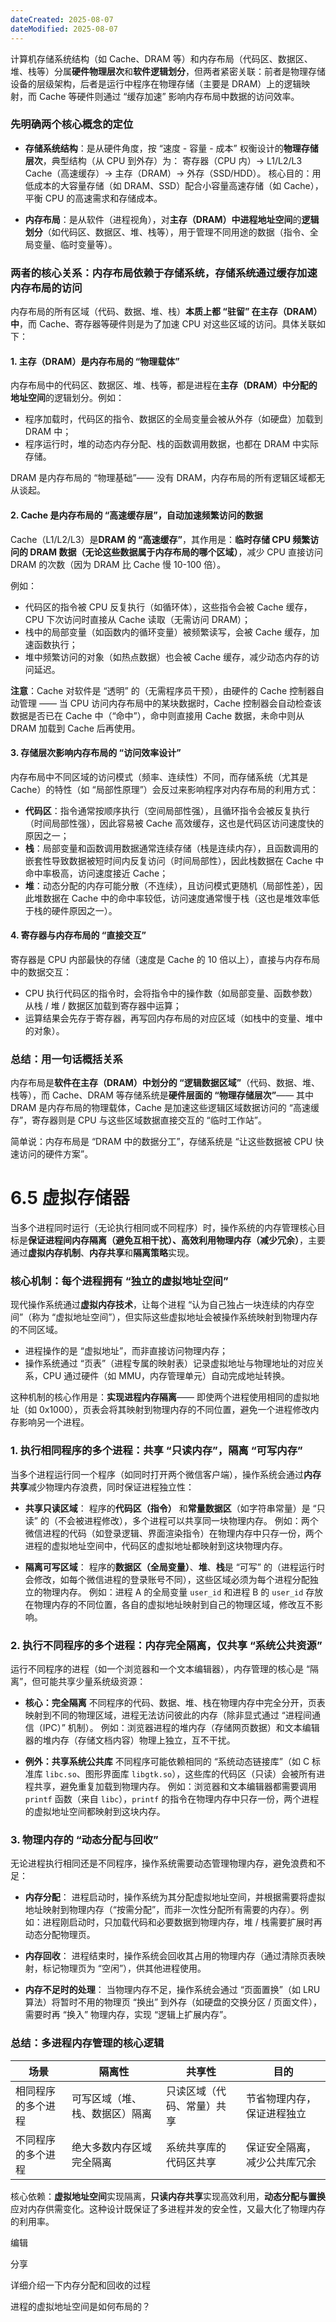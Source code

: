 ```yaml
---
dateCreated: 2025-08-07
dateModified: 2025-08-07
---
```


计算机存储系统结构（如 Cache、DRAM 等）和内存布局（代码区、数据区、堆、栈等）分属**硬件物理层次**和**软件逻辑划分**，但两者紧密关联：前者是物理存储设备的层级架构，后者是运行中程序在物理存储（主要是 DRAM）上的逻辑映射，而 Cache 等硬件则通过 “缓存加速” 影响内存布局中数据的访问效率。

### 先明确两个核心概念的定位

- **存储系统结构**：是从硬件角度，按 “速度 - 容量 - 成本” 权衡设计的**物理存储层次**，典型结构（从 CPU 到外存）为：
    寄存器（CPU 内）→ L1/L2/L3 Cache（高速缓存）→ 主存（DRAM）→ 外存（SSD/HDD）。
    核心目的：用低成本的大容量存储（如 DRAM、SSD）配合小容量高速存储（如 Cache），平衡 CPU 的高速需求和存储成本。

- **内存布局**：是从软件（进程视角），对**主存（DRAM）中进程地址空间**的**逻辑划分**（如代码区、数据区、堆、栈等），用于管理不同用途的数据（指令、全局变量、临时变量等）。

### 两者的核心关系：内存布局依赖于存储系统，存储系统通过缓存加速内存布局的访问

内存布局的所有区域（代码、数据、堆、栈）**本质上都 “驻留” 在主存（DRAM）中**，而 Cache、寄存器等硬件则是为了加速 CPU 对这些区域的访问。具体关联如下：

#### 1. 主存（DRAM）是内存布局的 “物理载体”

内存布局中的代码区、数据区、堆、栈等，都是进程在**主存（DRAM）中分配的地址空间**的逻辑划分。例如：

- 程序加载时，代码区的指令、数据区的全局变量会被从外存（如硬盘）加载到 DRAM 中；
- 程序运行时，堆的动态内存分配、栈的函数调用数据，也都在 DRAM 中实际存储。

DRAM 是内存布局的 “物理基础”—— 没有 DRAM，内存布局的所有逻辑区域都无从谈起。

#### 2. Cache 是内存布局的 “高速缓存层”，自动加速频繁访问的数据

Cache（L1/L2/L3）是**DRAM 的 “高速缓存”**，其作用是：**临时存储 CPU 频繁访问的 DRAM 数据（无论这些数据属于内存布局的哪个区域）**，减少 CPU 直接访问 DRAM 的次数（因为 DRAM 比 Cache 慢 10-100 倍）。

例如：

- 代码区的指令被 CPU 反复执行（如循环体），这些指令会被 Cache 缓存，CPU 下次访问时直接从 Cache 读取（无需访问 DRAM）；
- 栈中的局部变量（如函数内的循环变量）被频繁读写，会被 Cache 缓存，加速函数执行；
- 堆中频繁访问的对象（如热点数据）也会被 Cache 缓存，减少动态内存的访问延迟。

**注意**：Cache 对软件是 “透明” 的（无需程序员干预），由硬件的 Cache 控制器自动管理 —— 当 CPU 访问内存布局中的某块数据时，Cache 控制器会自动检查该数据是否已在 Cache 中（“命中”），命中则直接用 Cache 数据，未命中则从 DRAM 加载到 Cache 后再使用。

#### 3. 存储层次影响内存布局的 “访问效率设计”

内存布局中不同区域的访问模式（频率、连续性）不同，而存储系统（尤其是 Cache）的特性（如 “局部性原理”）会反过来影响程序对内存布局的利用方式：

- **代码区**：指令通常按顺序执行（空间局部性强），且循环指令会被反复执行（时间局部性强），因此容易被 Cache 高效缓存，这也是代码区访问速度快的原因之一；
- **栈**：局部变量和函数调用数据通常连续存储（栈是连续内存），且函数调用的嵌套性导致数据被短时间内反复访问（时间局部性），因此栈数据在 Cache 中命中率极高，访问速度接近 Cache；
- **堆**：动态分配的内存可能分散（不连续），且访问模式更随机（局部性差），因此堆数据在 Cache 中的命中率较低，访问速度通常慢于栈（这也是堆效率低于栈的硬件原因之一）。

#### 4. 寄存器与内存布局的 “直接交互”

寄存器是 CPU 内部最快的存储（速度是 Cache 的 10 倍以上），直接与内存布局中的数据交互：

- CPU 执行代码区的指令时，会将指令中的操作数（如局部变量、函数参数）从栈 / 堆 / 数据区加载到寄存器中运算；
- 运算结果会先存于寄存器，再写回内存布局的对应区域（如栈中的变量、堆中的对象）。

### 总结：用一句话概括关系

内存布局是**软件在主存（DRAM）中划分的 “逻辑数据区域”**（代码、数据、堆、栈等），而 Cache、DRAM 等存储系统是**硬件层面的 “物理存储层次”**—— 其中 DRAM 是内存布局的物理载体，Cache 是加速这些逻辑区域数据访问的 “高速缓存”，寄存器则是 CPU 与这些区域数据直接交互的 “临时工作站”。

简单说：内存布局是 “DRAM 中的数据分工”，存储系统是 “让这些数据被 CPU 快速访问的硬件方案”。

# 6.5 虚拟存储器

当多个进程同时运行（无论执行相同或不同程序）时，操作系统的内存管理核心目标是**保证进程间内存隔离（避免互相干扰）、高效利用物理内存（减少冗余）**，主要通过**虚拟内存机制**、**内存共享**和**隔离策略**实现。

### 核心机制：每个进程拥有 “独立的虚拟地址空间”

现代操作系统通过**虚拟内存技术**，让每个进程 “认为自己独占一块连续的内存空间”（称为 “虚拟地址空间”），但实际这些虚拟地址会被操作系统映射到物理内存的不同区域。

- 进程操作的是 “虚拟地址”，而非直接访问物理内存；
- 操作系统通过 “页表”（进程专属的映射表）记录虚拟地址与物理地址的对应关系，CPU 通过硬件（如 MMU，内存管理单元）自动完成地址转换。

这种机制的核心作用是：**实现进程内存隔离**—— 即使两个进程使用相同的虚拟地址（如 0x1000），页表会将其映射到物理内存的不同位置，避免一个进程修改内存影响另一个进程。

### 1. 执行**相同程序**的多个进程：共享 “只读内存”，隔离 “可写内存”

当多个进程运行同一个程序（如同时打开两个微信客户端），操作系统会通过**内存共享**减少物理内存浪费，同时保证进程独立性：

- **共享只读区域**：
    程序的**代码区（指令）** 和**常量数据区**（如字符串常量）是 “只读” 的（不会被进程修改），多个进程可以共享同一块物理内存。
    例如：两个微信进程的代码（如登录逻辑、界面渲染指令）在物理内存中只存一份，两个进程的虚拟地址空间中，代码区的虚拟地址都映射到这块物理内存。

- **隔离可写区域**：
    程序的**数据区（全局变量）**、**堆**、**栈**是 “可写” 的（进程运行时会修改，如每个微信进程的登录账号不同），这些区域必须为每个进程分配独立的物理内存。
    例如：进程 A 的全局变量 `user_id` 和进程 B 的 `user_id` 存放在物理内存的不同位置，各自的虚拟地址映射到自己的物理区域，修改互不影响。

### 2. 执行**不同程序**的多个进程：内存完全隔离，仅共享 “系统公共资源”

运行不同程序的进程（如一个浏览器和一个文本编辑器），内存管理的核心是 “隔离”，但可能共享少量系统级资源：

- **核心：完全隔离**
    不同程序的代码、数据、堆、栈在物理内存中完全分开，页表映射到不同的物理区域，进程无法访问彼此的内存（除非显式通过 “进程间通信（IPC）” 机制）。
    例如：浏览器进程的堆内存（存储网页数据）和文本编辑器的堆内存（存储文档内容）物理上独立，互不干扰。

- **例外：共享系统公共库**
    不同程序可能依赖相同的 “系统动态链接库”（如 C 标准库 `libc.so`、图形界面库 `libgtk.so`），这些库的代码区（只读）会被所有进程共享，避免重复加载到物理内存。
    例如：浏览器和文本编辑器都需要调用 `printf` 函数（来自 `libc`），`printf` 的指令在物理内存中只存一份，两个进程的虚拟地址空间都映射到这块内存。

### 3. 物理内存的 “动态分配与回收”

无论进程执行相同还是不同程序，操作系统需要动态管理物理内存，避免浪费和不足：

- **内存分配**：
    进程启动时，操作系统为其分配虚拟地址空间，并根据需要将虚拟地址映射到物理内存（“按需分配”，而非一次性分配所有需要的内存）。例如：进程刚启动时，只加载代码和必要数据到物理内存，堆 / 栈需要扩展时再动态分配物理页。

- **内存回收**：
    进程结束时，操作系统会回收其占用的物理内存（通过清除页表映射，标记物理页为 “空闲”），供其他进程使用。

- **内存不足时的处理**：
    当物理内存不足，操作系统会通过 “页面置换”（如 LRU 算法）将暂时不用的物理页 “换出” 到外存（如硬盘的交换分区 / 页面文件），需要时再 “换入” 物理内存，实现 “逻辑上扩展内存”。

### 总结：多进程内存管理的核心逻辑

|场景|隔离性|共享性|目的|
|---|---|---|---|
|相同程序的多个进程|可写区域（堆、栈、数据区）隔离|只读区域（代码、常量）共享|节省物理内存，保证进程独立|
|不同程序的多个进程|绝大多数内存区域完全隔离|系统共享库的代码区共享|保证安全隔离，减少公共库冗余|

核心依赖：**虚拟地址空间**实现隔离，**只读内存共享**实现高效利用，**动态分配与置换**应对内存供需变化。这种设计既保证了多进程并发的安全性，又最大化了物理内存的利用率。

编辑

分享

详细介绍一下内存分配和回收的过程

进程的虚拟地址空间是如何布局的？
